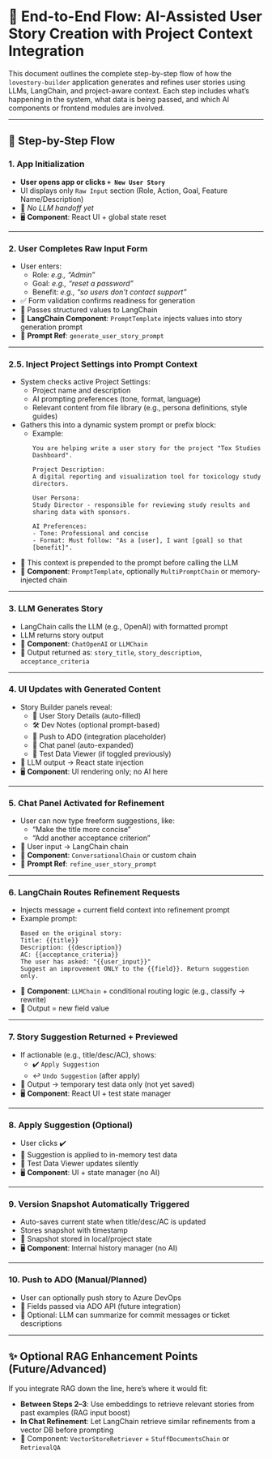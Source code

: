 # 📘 End-to-End Flow: AI-Assisted User Story Creation with Project Context Integration

This document outlines the complete step-by-step flow of how the `lovestory-builder` application generates and refines user stories using LLMs, LangChain, and project-aware context. Each step includes what’s happening in the system, what data is being passed, and which AI components or frontend modules are involved.

---

## 🔁 Step-by-Step Flow

### **1. App Initialization**
- **User opens app or clicks `+ New User Story`**
- UI displays only `Raw Input` section (Role, Action, Goal, Feature Name/Description)
- 🔄 _No LLM handoff yet_  
- 🖥️ **Component**: React UI + global state reset

---

### **2. User Completes Raw Input Form**
- User enters:
  - Role: _e.g., “Admin”_
  - Goal: _e.g., “reset a password”_
  - Benefit: _e.g., “so users don’t contact support”_
- ✅ Form validation confirms readiness for generation
- 🔄 Passes structured values to LangChain
- 🧩 **LangChain Component**: `PromptTemplate` injects values into story generation prompt  
- 📎 **Prompt Ref**: `generate_user_story_prompt`

---

### **2.5. Inject Project Settings into Prompt Context**
- System checks active Project Settings:
  - Project name and description
  - AI prompting preferences (tone, format, language)
  - Relevant content from file library (e.g., persona definitions, style guides)
- Gathers this into a dynamic system prompt or prefix block:
  - Example:
    ```
    You are helping write a user story for the project "Tox Studies Dashboard".

    Project Description:
    A digital reporting and visualization tool for toxicology study directors.

    User Persona:
    Study Director - responsible for reviewing study results and sharing data with sponsors.

    AI Preferences:
    - Tone: Professional and concise
    - Format: Must follow: "As a [user], I want [goal] so that [benefit]".
    ```
- 🔄 This context is prepended to the prompt before calling the LLM
- 🧠 **Component**: `PromptTemplate`, optionally `MultiPromptChain` or memory-injected chain

---

### **3. LLM Generates Story**
- LangChain calls the LLM (e.g., OpenAI) with formatted prompt
- LLM returns story output
- 🧠 **Component**: `ChatOpenAI` or `LLMChain`
- 🔄 Output returned as: `story_title`, `story_description`, `acceptance_criteria`

---

### **4. UI Updates with Generated Content**
- Story Builder panels reveal:
  - 📝 User Story Details (auto-filled)
  - 🛠️ Dev Notes (optional prompt-based)
  - 🔄 Push to ADO (integration placeholder)
  - 💬 Chat panel (auto-expanded)
  - 🧪 Test Data Viewer (if toggled previously)
- 🔄 LLM output → React state injection  
- 🖥️ **Component**: UI rendering only; no AI here

---

### **5. Chat Panel Activated for Refinement**
- User can now type freeform suggestions, like:
  - “Make the title more concise”
  - “Add another acceptance criterion”
- 🔄 User input → LangChain chain  
- 🧠 **Component**: `ConversationalChain` or custom chain
- 📎 **Prompt Ref**: `refine_user_story_prompt`

---

### **6. LangChain Routes Refinement Requests**
- Injects message + current field context into refinement prompt
- Example prompt:
  ```
  Based on the original story:
  Title: {{title}}
  Description: {{description}}
  AC: {{acceptance_criteria}}
  The user has asked: "{{user_input}}"
  Suggest an improvement ONLY to the {{field}}. Return suggestion only.
  ```
- 🧠 **Component**: `LLMChain` + conditional routing logic (e.g., classify → rewrite)
- 🔄 Output = new field value

---

### **7. Story Suggestion Returned + Previewed**
- If actionable (e.g., title/desc/AC), shows:
  - ✔️ `Apply Suggestion`
  - ↩️ `Undo Suggestion` (after apply)
- 🔄 Output → temporary test data only (not yet saved)
- 🖥️ **Component**: React UI + test state manager

---

### **8. Apply Suggestion (Optional)**
- User clicks ✔️
- 🔄 Suggestion is applied to in-memory test data
- 🧪 Test Data Viewer updates silently
- 🖥️ **Component**: UI + state manager (no AI)

---

### **9. Version Snapshot Automatically Triggered**
- Auto-saves current state when title/desc/AC is updated
- Stores snapshot with timestamp
- 🔄 Snapshot stored in local/project state
- 🖥️ **Component**: Internal history manager (no AI)

---

### **10. Push to ADO (Manual/Planned)**
- User can optionally push story to Azure DevOps
- 🔄 Fields passed via ADO API (future integration)
- 🧠 Optional: LLM can summarize for commit messages or ticket descriptions

---

## ✨ Optional RAG Enhancement Points (Future/Advanced)

If you integrate RAG down the line, here’s where it would fit:

- **Between Steps 2–3**: Use embeddings to retrieve relevant stories from past examples (RAG input boost)
- **In Chat Refinement**: Let LangChain retrieve similar refinements from a vector DB before prompting
- 🔄 Component: `VectorStoreRetriever` + `StuffDocumentsChain` or `RetrievalQA`